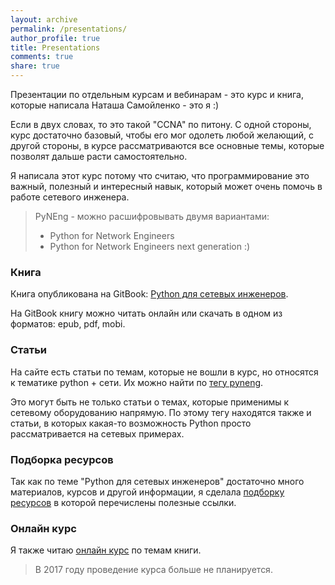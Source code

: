 ```yaml
---
layout: archive
permalink: /presentations/
author_profile: true
title: Presentations
comments: true
share: true
---
```


Презентации по отдельным курсам и вебинарам  - это курс и книга, которые написала Наташа Самойленко - это я :)


Если в двух словах, то это такой "CCNA" по питону.
С одной стороны, курс достаточно базовый, чтобы его мог одолеть любой желающий,
с другой стороны, в курсе рассматриваются все основные темы, которые позволят дальше расти самостоятельно.


Я написала этот курс потому что считаю, что программирование это важный, полезный и интересный навык,
который может очень помочь в работе сетевого инженера.

> PyNEng - можно расшифровывать двумя вариантами:
> 
> - Python for Network Engineers
> - Python for Network Engineers next generation :)

### Книга

Книга опубликована на GitBook: [Python для сетевых инженеров](https://www.gitbook.com/book/natenka/pyneng/details).

На GitBook книгу можно читать онлайн или скачать в одном из форматов:
epub, pdf, mobi.


### Статьи

На сайте есть статьи по темам, которые не вошли в курс, но относятся к тематике python + сети.
Их можно найти по [тегу pyneng](/tags/#pyneng).

Это могут быть не только статьи о темах, которые применимы к сетевому оборудованию напрямую.
По этому тегу находятся также и статьи, в которых какая-то возможность Python просто рассматривается на сетевых примерах.

### Подборка ресурсов

Так как по теме "Python для сетевых инженеров" достаточно много материалов, курсов и другой информации, я сделала [подборку ресурсов](https://natenka.github.io/pyneng-resources/) в которой перечислены полезные ссылки.

### Онлайн курс

Я также читаю [онлайн курс](https://natenka.github.io/pyneng-online/) по темам книги.

> В 2017 году проведение курса больше не планируется.

